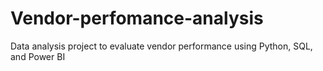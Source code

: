 # Vendor-perfomance-analysis
Data analysis project to evaluate vendor performance using Python, SQL, and Power BI
